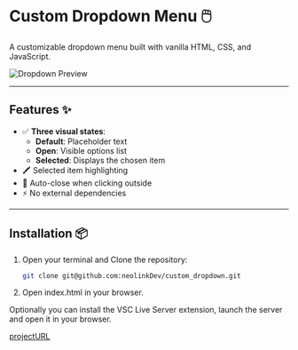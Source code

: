 # Custom Dropdown Menu 🖱️

A customizable dropdown menu built with vanilla HTML, CSS, and JavaScript.

![Dropdown Preview](https://github.com/user-attachments/assets/fbe29a7e-acf9-427b-9aaa-f4fd05536182)

---

## Features ✨  
- ✅ **Three visual states**:  
  - **Default**: Placeholder text  
  - **Open**: Visible options list  
  - **Selected**: Displays the chosen item  
- 🖍️ Selected item highlighting  
- 🚀 Auto-close when clicking outside  
- ⚡ No external dependencies  

---

## Installation 📦  
1. Open your terminal and Clone the repository:  
   ```bash  
   git clone git@github.com:neolinkDev/custom_dropdown.git

2. Open index.html in your browser. 

Optionally you can install the VSC Live Server extension, launch the server and open it in your browser.

[projectURL](https://dropdown-jr.netlify.app/)